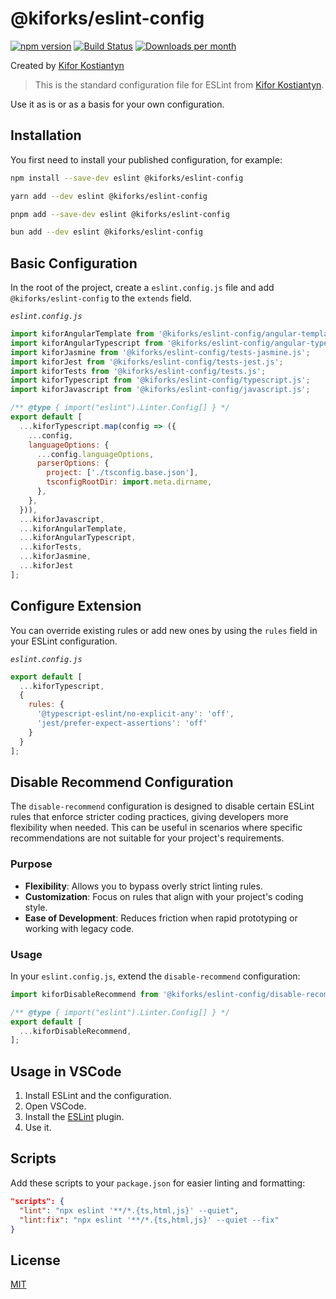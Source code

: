 # @kiforks/eslint-config

[![npm version](https://img.shields.io/npm/v/@kiforks/eslint-config?logo=npm&logoColor=fff)](https://www.npmjs.com/package/@kiforks/eslint-config)
[![Build Status](https://img.shields.io/github/actions/workflow/status/kiforks/eslint-config/cd.yml?query=workflow%3Adeploys&logo=github)](https://github.com/kiforks/eslint-config/actions/workflows/cd.yml?query=workflow%3Adeploy)
[![Downloads per month](https://img.shields.io/npm/dm/@kiforks/eslint-config)](https://npmcharts.com/compare/@kiforks/eslint-config)

Created by [Kifor Kostiantyn][author-url]

> This is the standard configuration file for ESLint from [Kifor Kostiantyn](https://www.linkedin.com/in/kiforks/).

Use it as is or as a basis for your own configuration.

## Installation

You first need to install your published configuration, for example:

<!--DOCUSAURUS_CODE_TABS-->
<!--npm-->

```bash
npm install --save-dev eslint @kiforks/eslint-config
```

<!--yarn-->

```bash
yarn add --dev eslint @kiforks/eslint-config
```

<!--pnpm-->

```bash
pnpm add --save-dev eslint @kiforks/eslint-config
```

<!--bun-->

```bash
bun add --dev eslint @kiforks/eslint-config
```

## Basic Configuration

In the root of the project, create a `eslint.config.js` file and add `@kiforks/eslint-config` to the `extends` field.

_`eslint.config.js`_

```javascript
import kiforAngularTemplate from '@kiforks/eslint-config/angular-template.js';
import kiforAngularTypescript from '@kiforks/eslint-config/angular-typescript.js';
import kiforJasmine from '@kiforks/eslint-config/tests-jasmine.js';
import kiforJest from '@kiforks/eslint-config/tests-jest.js';
import kiforTests from '@kiforks/eslint-config/tests.js';
import kiforTypescript from '@kiforks/eslint-config/typescript.js';
import kiforJavascript from '@kiforks/eslint-config/javascript.js';

/** @type { import("eslint").Linter.Config[] } */
export default [
  ...kiforTypescript.map(config => ({
    ...config,
    languageOptions: {
      ...config.languageOptions,
      parserOptions: {
        project: ['./tsconfig.base.json'],
        tsconfigRootDir: import.meta.dirname,
      },
    },
  })),
  ...kiforJavascript,
  ...kiforAngularTemplate,
  ...kiforAngularTypescript,
  ...kiforTests,
  ...kiforJasmine,
  ...kiforJest
];
```

## Configure Extension

You can override existing rules or add new ones by using the `rules` field in your ESLint configuration.

_`eslint.config.js`_

```javascript
export default [
  ...kiforTypescript,
  {
    rules: {
      '@typescript-eslint/no-explicit-any': 'off',
      'jest/prefer-expect-assertions': 'off'
    }
  }
];
```

## Disable Recommend Configuration

The `disable-recommend` configuration is designed to disable certain ESLint rules that enforce stricter coding practices, giving developers more flexibility when needed. This can be useful in scenarios where specific recommendations are not suitable for your project's requirements.

### Purpose

- **Flexibility**: Allows you to bypass overly strict linting rules.
- **Customization**: Focus on rules that align with your project's coding style.
- **Ease of Development**: Reduces friction when rapid prototyping or working with legacy code.

### Usage

In your `eslint.config.js`, extend the `disable-recommend` configuration:

```javascript
import kiforDisableRecommend from '@kiforks/eslint-config/disable-recommend.js';

/** @type { import("eslint").Linter.Config[] } */
export default [
  ...kiforDisableRecommend,
];
````


## Usage in VSCode

1. Install ESLint and the configuration.
2. Open VSCode.
3. Install the [ESLint](https://marketplace.visualstudio.com/items?itemName=dbaeumer.vscode-eslint) plugin.
4. Use it.

## Scripts

Add these scripts to your `package.json` for easier linting and formatting:

```json
"scripts": {
  "lint": "npx eslint '**/*.{ts,html,js}' --quiet",
  "lint:fix": "npx eslint '**/*.{ts,html,js}' --quiet --fix"
}
```

## License

[MIT](LICENSE)

[author-url]: https://www.linkedin.com/in/kiforks/
